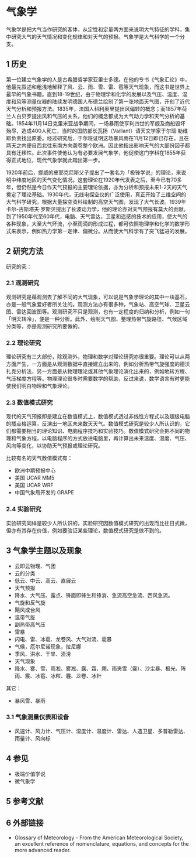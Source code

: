 # 气象学



气象学是把大气当作研究的客体，从定性和定量两方面来说明大气特征的学科，集中研究大气的天气情况和变化规律和对天气的预报。气象学是大气科学的一个分支。



## 1 历史

第一位建立气象学的人是古希腊哲学家亚里士多德。在他的专书《气象汇论》中，他最先叙述和粗浅地解释了风、云、雨、雪、雷、雹等天气现象，而这书是世界上最早的气象书籍。直到18-19世纪，由于物理学和化学的发展以及气压、温度、湿度和风等测量仪器的陆续发明德国人布德兰绘制了第一张地面天气图，开创了近代天气分析和预报方法。1835年，法国人科利奥里提出风偏转的概念；而1857年荷兰人白贝罗提出风和气压的关系，他们的概念都成为大气动力学和天气分析的基础。1854年11月14日克里米亚战争期间，一场暴雨使亨利四世的军舰及商船毁坏殆尽，造成400人死亡，当时的国防部长瓦扬（Vaillant）请天文学家于尔班·勒维耶负责找出原委。经过研究后，于尔班证明这场暴风雨在11月12日即已存在，且在两天之内便自西北往东南方向袭卷整个欧洲。因此他指出影响天气的大部份因子都具有迁移性。此次事件使他认为有必要发展气象学，他促使这门学科在1855年获得正式地位，现代气象学就此踏出第一步。

1920年前后，挪威的皮耶克尼斯父子提出了一套名为「极锋学说」的理论，来说明中纬度地区的天气变化情况。这套理论在1920年代发表之后，至今已有70多年，但仍然是今日作天气预报的主要理论依据，亦为分析和预报未来1-2天的天气奠定了理论基础。1930年代，无线电探空仪的广泛使用，真正开始了三维空间的大气科学研究。根据大量探空资料绘制的高空天气图，发现了大气长波。1939年卡尔-古斯塔夫·罗斯贝提出了长波动力学，他的理论亦对天气预报有莫大的贡献。到了1950年代至60年代，电脑、天气雷达，卫星和遥感的技术的应用，使大气的各种现象，大至大气环流，小至雨滴的形成过程，都可依照物理学和化学的数学形式来表示，例如热力学第一定律、偏微分。从而使大气科学有了突飞猛进的发展。



## 2 研究方法

研究的究：



### 2.1 观测研究

观测研究是藉观测去了解不同的大气现象，可以说是气象学理论的其中一块基石，亦是一般气象爱好者所关注的。观测方法亦有很多种，气象站、高空气球、卫星云图、雷达回波图等。观测研究不只是观测，也有一定程度的归纳和分析，例如一句「明天转冷」，便是一种分析。此外，绘制天气图、整理热带气旋路径、气候区域分类等，亦是观测研究所要做的。



### 2.2 理论研究

理论研究有三大部份，除观测外，物理和数学对理论研究亦很重要。理论可以从两方面产生，一方面是从观测数据中直接建立出来的，例如分析热带气旋强度的德沃扎克分析法，另一方面是从物理理论或其他气象理论演化出来的，例如地转方程、气压梯度方程等。物理理论很多时需要数学的帮助，反过来说，数学语言有时更能使我们明白物理和气象理论。



### 2.3 数值模式研究

现代的天气预报即是建立在数值模式上，数值模式透过非线性方程式以及超级电脑的插点格运算，反演出一地区未来数天天气。数值模式研究是较少人所认识的，它们都需要相当的理论知识、电脑程序技巧和实验技巧。数值模式研究会把不同的物理和气象方程，以电脑程序的方式放进电脑里，再计算出未来温度、湿度、气压、风向等变化，以协助天气预报或理论研究。

比较有名的天气数值模式有：

* 欧洲中期预报中心
* 美国 UCAR MM5
* 美国 UCAR WRF
* 中国气象局开发的 GRAPE



### 2.4 实验研究

实验研究同样是较少人所认识的，实验研究因数值模式研究的出现而比往日式微，但亦有其存在价值，例如要验证某些理论，数值模式研究是做不到的。



## 3 气象学主题以及现象

* 云即云物理、气团
* 云的分类
 * 低云、中云、高云、直展云
* 天气预报
 * 降水、大气压、露点、锋面即锋生和锋消、急流高空急流、西风急流。
* 气旋和反气旋
 * 飓风或台风
 * 温带气旋
 * 副热带高气压
* 雷暴
 * 闪电、雷、冰雹、龙卷风、大气对流、雹暴
* 气候，厄尔尼诺现象，拉尼娜
 * 季风、洪水、干旱、渍涝
* 天气现象
 * 降水、雾、雪、雨凇、雾凇、露、霜、飑、雨夹雪（霙）、沙尘暴、极光、阵雨、霰、冰雹、冰粒、霾、龙卷、冰针

其它：

* 暴风雪、暴雨



### 3.1 气象测量仪表和设备

* 风速计、风力计、气压计、湿度计、温度计、雷达、人造卫星、多普勒雷达、雨量计、风向标



## 4 参见

* 极端价值学说
* 微气象学



## 5 参考文献



## 6 外部链接

* Glossary of Meteorology - From the American Meteorological Society, an excellent reference of nomenclature, equations, and concepts for the more advanced reader.




